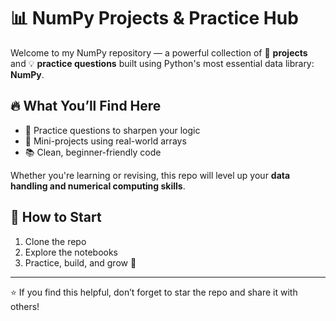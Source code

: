 # 📊 NumPy Projects & Practice Hub

Welcome to my NumPy repository — a powerful collection of 📁 **projects** and 💡 **practice questions** built using Python's most essential data library: **NumPy**.

## 🔥 What You’ll Find Here
- 🧠 Practice questions to sharpen your logic
- 💼 Mini-projects using real-world arrays
- 📚 Clean, beginner-friendly code

Whether you're learning or revising, this repo will level up your **data handling and numerical computing skills**.

## 🚀 How to Start
1. Clone the repo  
2. Explore the notebooks  
3. Practice, build, and grow 💪

---

⭐ If you find this helpful, don’t forget to star the repo and share it with others!

